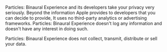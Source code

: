 Particles: Binaural Experience and its developers take your privacy very seriously. Beyond the information Apple provides to developers that you can decide to provide, It uses no third-party analytics or advertising frameworks. Particles: Binaural Experience doesn't log any information and  doesn't have any interest in doing such.

Particles: Binaural Experience does not collect, transmit, distribute or sell your data.
